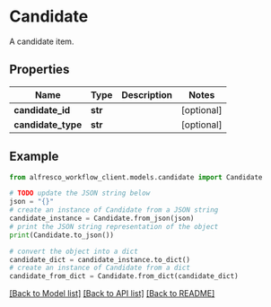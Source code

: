 # Candidate

A candidate item. 

## Properties

Name | Type | Description | Notes
------------ | ------------- | ------------- | -------------
**candidate_id** | **str** |  | [optional] 
**candidate_type** | **str** |  | [optional] 

## Example

```python
from alfresco_workflow_client.models.candidate import Candidate

# TODO update the JSON string below
json = "{}"
# create an instance of Candidate from a JSON string
candidate_instance = Candidate.from_json(json)
# print the JSON string representation of the object
print(Candidate.to_json())

# convert the object into a dict
candidate_dict = candidate_instance.to_dict()
# create an instance of Candidate from a dict
candidate_from_dict = Candidate.from_dict(candidate_dict)
```
[[Back to Model list]](../README.md#documentation-for-models) [[Back to API list]](../README.md#documentation-for-api-endpoints) [[Back to README]](../README.md)


